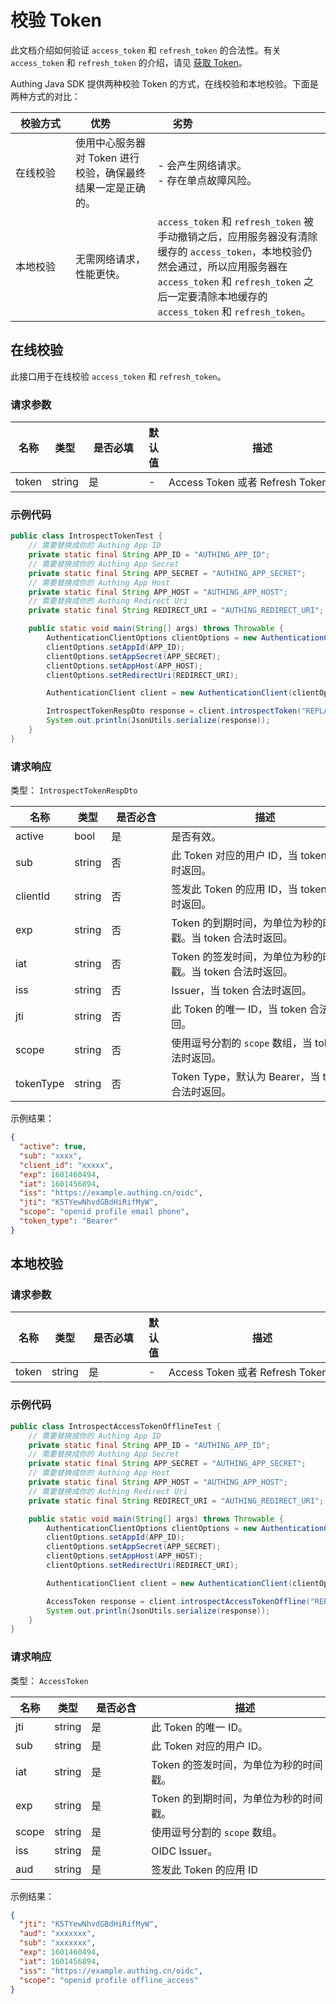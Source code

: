 # 校验 Token

<LastUpdated />

此文档介绍如何验证 `access_token` 和 `refresh_token` 的合法性。有关 `access_token` 和 `refresh_token` 的介绍，请见 [获取 Token](./get-access-token.md)。

Authing Java SDK 提供两种校验 Token 的方式，在线校验和本地校验。下面是两种方式的对比：

| <div style="width:80px">校验方式</div> | <div style="width:80px">优势</div>                          | <div style="width:80px">劣势</div>                                                                                                                                                                                                  |
| -------------------------------------- | ----------------------------------------------------------- | ----------------------------------------------------------------------------------------------------------------------------------------------------------------------------------------------------------------------------------- |
| 在线校验                               | 使用中心服务器对 Token 进行校验，确保最终结果一定是正确的。 | - 会产生网络请求。 <br>- 存在单点故障风险。                                                                                                                                                                                    |
| 本地校验                               | 无需网络请求，性能更快。                                    | `access_token` 和 `refresh_token` 被手动撤销之后，应用服务器没有清除缓存的 `access_token`，本地校验仍然会通过，所以应用服务器在 `access_token` 和 `refresh_token` 之后一定要清除本地缓存的 `access_token` 和 `refresh_token`。 |


## 在线校验

此接口用于在线校验 `access_token` 和 `refresh_token`。

### 请求参数

| 名称  | 类型   | <div style="width:80px">是否必填</div> | 默认值 | <div style="width:300px">描述</div> | <div style="width:200px"></div>示例值</div> |
| ----- | ------ | -------------------------------------- | ------ | ----------------------------------- | ------------------------------------------- |
| token | string | 是                                     | -      | Access Token 或者 Refresh Token     | `some-randon-string`                        |

### 示例代码

```java
public class IntrospectTokenTest {
    // 需要替换成你的 Authing App ID
    private static final String APP_ID = "AUTHING_APP_ID";
    // 需要替换成你的 Authing App Secret
    private static final String APP_SECRET = "AUTHING_APP_SECRET";
    // 需要替换成你的 Authing App Host
    private static final String APP_HOST = "AUTHING_APP_HOST";
    // 需要替换成你的 Authing Redirect Uri
    private static final String REDIRECT_URI = "AUTHING_REDIRECT_URI";

    public static void main(String[] args) throws Throwable {
        AuthenticationClientOptions clientOptions = new AuthenticationClientOptions();
        clientOptions.setAppId(APP_ID);
        clientOptions.setAppSecret(APP_SECRET);
        clientOptions.setAppHost(APP_HOST);
        clientOptions.setRedirectUri(REDIRECT_URI);

        AuthenticationClient client = new AuthenticationClient(clientOptions);

        IntrospectTokenRespDto response = client.introspectToken("REPLACE_ME_WITH_REAL_TOKEN");
        System.out.println(JsonUtils.serialize(response));
    }
}
```


### 请求响应

类型： `IntrospectTokenRespDto`

| 名称      | 类型   | <div style="width:80px">是否必含</div> | <div style="width:300px">描述</div>                         | <div style="width:200px">示例值</div> |
| --------- | ------ | -------------------------------------- | ----------------------------------------------------------- | ------------------------------------- |
| active    | bool   | 是                                     | 是否有效。                                                    | `true`                                |
| sub       | string | 否                                     | 此 Token 对应的用户 ID，当 token 合法时返回。               | `xxxxxx`                              |
| clientId  | string | 否                                     | 签发此 Token 的应用 ID，当 token 合法时返回。               | `xxxxxx`                              |
| exp       | string | 否                                     | Token 的到期时间，为单位为秒的时间戳。当 token 合法时返回。 | `1601460494`                          |
| iat       | string | 否                                     | Token 的签发时间，为单位为秒的时间戳。当 token 合法时返回。 | `1601456894`                          |
| iss       | string | 否                                     | Issuer，当 token 合法时返回。                               | `https://example.authing.cn/oidc`     |
| jti       | string | 否                                     | 此 Token 的唯一 ID，当 token 合法时返回。                   | `K5TYewNhvdGBdHiRifMyW`               |
| scope     | string | 否                                     | 使用逗号分割的 `scope` 数组，当 token 合法时返回。            | `openid profile`                      |
| tokenType | string | 否                                     | Token Type，默认为 Bearer，当 token 合法时返回。            | `Bearer`                              |


示例结果：

```json
{
  "active": true,
  "sub": "xxxx",
  "client_id": "xxxxx",
  "exp": 1601460494,
  "iat": 1601456894,
  "iss": "https://example.authing.cn/oidc",
  "jti": "K5TYewNhvdGBdHiRifMyW",
  "scope": "openid profile email phone",
  "token_type": "Bearer"
}
```



## 本地校验


### 请求参数

| 名称  | 类型   | <div style="width:80px">是否必填</div> | 默认值 | <div style="width:300px">描述</div> | <div style="width:200px"></div>示例值</div> |
| ----- | ------ | -------------------------------------- | ------ | ----------------------------------- | ------------------------------------------- |
| token | string | 是                                     | -      | Access Token 或者 Refresh Token     | `some-randon-string`                        |

### 示例代码

```java
public class IntrospectAccessTokenOfflineTest {
    // 需要替换成你的 Authing App ID
    private static final String APP_ID = "AUTHING_APP_ID";
    // 需要替换成你的 Authing App Secret
    private static final String APP_SECRET = "AUTHING_APP_SECRET";
    // 需要替换成你的 Authing App Host
    private static final String APP_HOST = "AUTHING_APP_HOST";
    // 需要替换成你的 Authing Redirect Uri
    private static final String REDIRECT_URI = "AUTHING_REDIRECT_URI";

    public static void main(String[] args) throws Throwable {
        AuthenticationClientOptions clientOptions = new AuthenticationClientOptions();
        clientOptions.setAppId(APP_ID);
        clientOptions.setAppSecret(APP_SECRET);
        clientOptions.setAppHost(APP_HOST);
        clientOptions.setRedirectUri(REDIRECT_URI);

        AuthenticationClient client = new AuthenticationClient(clientOptions);

        AccessToken response = client.introspectAccessTokenOffline("REPLACE_ME_WITH_REAL_TOKEN");
        System.out.println(JsonUtils.serialize(response));
    }
}
```

### 请求响应

类型： `AccessToken`

| 名称                      | 类型   | <div style="width:80px">是否必含</div> | <div style="width:300px">描述</div>    | <div style="width:200px">示例值</div> |
| ------------------------- | ------ | -------------------------------------- | -------------------------------------- | ------------------------------------- |
| jti       | string | 是                                     | 此 Token 的唯一 ID。                   | `K5TYewNhvdGBdHiRifMyW`               |
| sub       | string | 是                                     | 此 Token 对应的用户 ID。               | `xxxxxx`                              |
| iat       | string | 是                                     | Token 的签发时间，为单位为秒的时间戳。 | `1601456894`                          |
| exp       | string | 是                                     | Token 的到期时间，为单位为秒的时间戳。 | `1601460494`                          |
| scope     | string | 是                                     | 使用逗号分割的 `scope` 数组。            | `openid profile`                      |
| iss       | string | 是                                     | OIDC Issuer。                               | `https://example.authing.cn/oidc`     |
| aud       | string | 是                                     | 签发此 Token 的应用 ID                               | `xxxxxx`     |


示例结果：

```json
{
  "jti": "K5TYewNhvdGBdHiRifMyW",
  "aud": "xxxxxxx",
  "sub": "xxxxxxx",
  "exp": 1601460494,
  "iat": 1601456894,
  "iss": "https://example.authing.cn/oidc",
  "scope": "openid profile offline_access"
}
```
